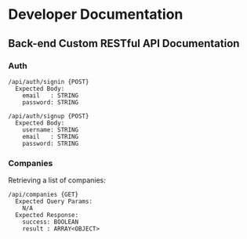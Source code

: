 # Developer Documentation

## Back-end Custom RESTful API Documentation

### Auth

```
/api/auth/signin {POST}
  Expected Body:
    email   : STRING
    password: STRING
  
/api/auth/signup {POST}
  Expected Body:
    username: STRING
    email   : STRING
    password: STRING
```

### Companies

Retrieving a list of companies:

```
/api/companies {GET}
  Expected Query Params:
    N/A
  Expected Response:
    success: BOOLEAN
    result : ARRAY<OBJECT>
```
